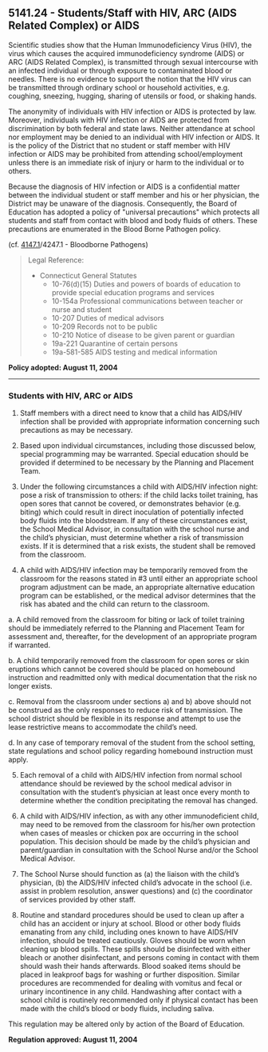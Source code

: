 ## 5141.24 - Students\/Staff with HIV, ARC \(AIDS Related Complex\) or AIDS

Scientific studies show that the Human Immunodeficiency Virus \(HIV\), the virus which causes the acquired immunodeficiency syndrome \(AIDS\) or ARC \(AIDS Related Complex\), is transmitted through sexual intercourse with an infected individual or through exposure to contaminated blood or needles. There is no evidence to support the notion that the HIV virus can be transmitted through ordinary school or household activities, e.g. coughing, sneezing, hugging, sharing of utensils or food, or shaking hands.

The anonymity of individuals with HIV infection or AIDS is protected by law. Moreover, individuals with HIV infection or AIDS are protected from discrimination by both federal and state laws. Neither attendance at school nor employment may be denied to an individual with HIV infection or AIDS. It is the policy of the District that no student or staff member with HIV infection or AIDS may be prohibited from attending school\/employment unless there is an immediate risk of injury or harm to the individual or to others.

Because the diagnosis of HIV infection or AIDS is a confidential matter between the individual student or staff member and his or her physician, the District may be unaware of the diagnosis. Consequently, the Board of Education has adopted a policy of "universal precautions" which protects all students and staff from contact with blood and body fluids of others. These precautions are enumerated in the Blood Borne Pathogen policy.

\(cf. [4147.1](/policies/4000/4147-1.md)\/4247.1 - Bloodborne Pathogens\)

> Legal Reference:
> 
> * Connecticut General Statutes
>   * 10-76\(d\)\(15\) Duties and powers of boards of education to provide special education programs and services
>   * 10-154a Professional communications between teacher or nurse and student
>   * 10-207 Duties of medical advisors
>   * 10-209 Records not to be public
>   * 10-210 Notice of disease to be given parent or guardian
>   * 19a-221 Quarantine of certain persons
>   * 19a-581-585 AIDS testing and medical information

**Policy adopted:  August 11, 2004**

---

### Students with HIV, ARC or AIDS

1. Staff members with a direct need to know that a child has AIDS\/HIV infection shall be provided with appropriate information concerning such precautions as may be necessary.

2. Based upon individual circumstances, including those discussed below, special programming may be warranted. Special education should be provided if determined to be necessary by the Planning and Placement Team.

3. Under the following circumstances a child with AIDS\/HIV infection night: pose a risk of transmission to others: if the child lacks toilet training, has open sores that cannot be covered, or demonstrates behavior \(e.g. biting\) which could result in direct inoculation of potentially infected body fluids into the bloodstream. If any of these circumstances exist, the School Medical Advisor, in consultation with the school nurse and the child’s physician, must determine whether a risk of transmission exists. If it is determined that a risk exists, the student shall be removed from the classroom.

4. A child with AIDS\/HIV infection may be temporarily removed from the classroom for the reasons stated in \#3 until either an appropriate school program adjustment can be made, an appropriate alternative education program can be established, or the medical advisor determines that the risk has abated and the child can return to the classroom.

  a.  A child removed from the classroom for biting or lack of toilet training should be immediately referred to the Planning and Placement Team for assessment and, thereafter, for the development of an appropriate program if warranted.

  b.  A child temporarily removed from the classroom for open sores or skin eruptions which cannot be covered should be placed on homebound instruction and readmitted only with medical documentation that the risk no longer exists.

  c.  Removal from the classroom under sections a\) and b\) above should not be construed as the only responses to reduce risk of transmission. The school district should be flexible in its response and attempt to use the lease restrictive means to accommodate the child’s need.

  d.  In any case of temporary removal of the student from the school setting, state regulations and school policy regarding homebound instruction must apply.

5. Each removal of a child with AIDS\/HIV infection from normal school attendance should be reviewed by the school medical advisor in consultation with the student’s physician at least once every month to determine whether the condition precipitating the removal has changed.

6. A child with AIDS\/HIV infection, as with any other immunodeficient child, may need to be removed from the classroom for his\/her own protection when cases of measles or chicken pox are occurring in the school population. This decision should be made by the child’s physician and parent\/guardian in consultation with the School Nurse and\/or the School Medical Advisor.

7. The School Nurse should function as \(a\) the liaison with the child’s physician, \(b\) the AIDS\/HIV infected child’s advocate in the school \(i.e. assist in problem resolution, answer questions\) and \(c\) the coordinator of services provided by other staff.

8. Routine and standard procedures should be used to clean up after a child has an accident or injury at school. Blood or other body fluids emanating from any child, including ones known to have AIDS\/HIV infection, should be treated cautiously. Gloves should be worn when cleaning up blood spills. These spills should be disinfected with either bleach or another disinfectant, and persons coming in contact with them should wash their hands afterwards. Blood soaked items should be placed in leakproof bags for washing or further disposition. Similar procedures are recommended for dealing with vomitus and fecal or urinary incontinence in any child. Handwashing after contact with a school child is routinely recommended only if physical contact has been made with the child’s blood or body fluids, including saliva.


This regulation may be altered only by action of the Board of Education.

**Regulation approved:  August 11, 2004**

